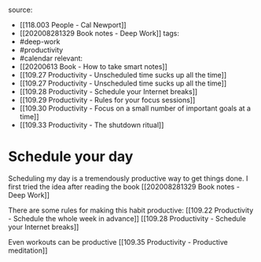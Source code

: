 source: 
- [[118.003 People - Cal Newport]] 
- [[202008281329 Book notes - Deep Work]]
tags: 
- #deep-work 
- #productivity 
- #calendar
relevant:
- [[20200613 Book - How to take smart notes]]
- [[109.27 Productivity - Unscheduled time sucks up all the time]]
- [[109.27 Productivity - Unscheduled time sucks up all the time]]
- [[109.28 Productivity - Schedule your Internet breaks]]
- [[109.29 Productivity - Rules for your focus sessions]]
- [[109.30 Productivity - Focus on a small number of important goals at a time]]
- [[109.33 Productivity - The shutdown ritual]]

# Schedule your day

Scheduling my day is a tremendously productive way to get things done. I first tried the idea after reading the book [[202008281329 Book notes - Deep Work]]

There are some rules for making this habit productive:
[[109.22 Productivity - Schedule the whole week in advance]]
[[109.28 Productivity - Schedule your Internet breaks]]

Even workouts can be productive
[[109.35 Productivity - Productive meditation]]